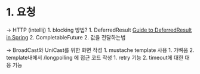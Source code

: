# 1. 요청
-> HTTP (intellij)
	1. blocking 방법?
		1. DeferredResult
		[Guide to DeferredResult in Spring](https://www.baeldung.com/spring-deferred-result)
		2. CompletableFuture
	2. 값을 전달하는법

-> BroadCast와 UniCast를 위한 화면 작성
	1. mustache template 사용
		1. 가벼움
	2. template내에서 /longpolling 에 접근 코드 작성
		1. retry 기능
		2. timeout에 대한 대응 기능